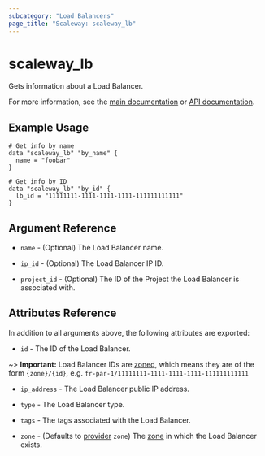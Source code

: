 ```yaml
---
subcategory: "Load Balancers"
page_title: "Scaleway: scaleway_lb"
---
```


# scaleway_lb

Gets information about a Load Balancer.

For more information, see the [main documentation](https://www.scaleway.com/en/docs/load-balancer/concepts/#load-balancers) or [API documentation](https://www.scaleway.com/en/developers/api/load-balancer/zoned-api/#path-load-balancer-list-load-balancers).

## Example Usage

```hcl
# Get info by name
data "scaleway_lb" "by_name" {
  name = "foobar"
}

# Get info by ID
data "scaleway_lb" "by_id" {
  lb_id = "11111111-1111-1111-1111-111111111111"
}
```

## Argument Reference

- `name` - (Optional) The Load Balancer name.

- `ip_id` - (Optional) The Load Balancer IP ID.

- `project_id` - (Optional) The ID of the Project the Load Balancer is associated with.

## Attributes Reference

In addition to all arguments above, the following attributes are exported:

- `id` - The ID of the Load Balancer.

~> **Important:** Load Balancer IDs are [zoned](../guides/regions_and_zones.md#resource-ids), which means they are of the form `{zone}/{id}`, e.g. `fr-par-1/11111111-1111-1111-1111-111111111111`

- `ip_address` - The Load Balancer public IP address.

- `type` - The Load Balancer type.

- `tags` - The tags associated with the Load Balancer.

- `zone` -  (Defaults to [provider](../index.md#zone) `zone`) The [zone](../guides/regions_and_zones.md#zones) in which the Load Balancer exists.
